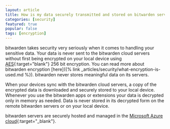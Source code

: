 ```yaml
---
layout: article
title: How is my data securely transmitted and stored on bitwarden servers?
categories: [security]
featured: true
popular: false
tags: [encryption]
---
```


bitwarden takes security very seriously when it comes to handling your sensitive data. Your data is never sent to the bitwarden cloud servers without first being encrypted on your local device using [AES](https://en.wikipedia.org/wiki/Advanced_Encryption_Standard){:target="blank"} 256 bit encryption. You can read more about bitwarden encryption [here]({% link _articles/security/what-encryption-is-used.md %}). bitwarden never stores meaningful data on its servers.

When your devices sync with the bitwarden cloud servers, a copy of the encrypted data is downloaded and securely stored to your local device. Whenever you use the bitwarden apps or extensions your data is decrypted only in memory as needed. Data is never stored in its decrypted form on the remote bitwarden servers or on your local device.

bitwarden servers are securely hosted and managed in the [Microsoft Azure cloud](https://en.wikipedia.org/wiki/Microsoft_Azure){:target="_blank"}.
